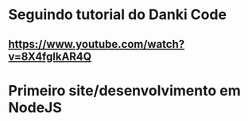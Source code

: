 # Seguindo tutorial do Danki Code
## https://www.youtube.com/watch?v=8X4fglkAR4Q

# Primeiro site/desenvolvimento em NodeJS
